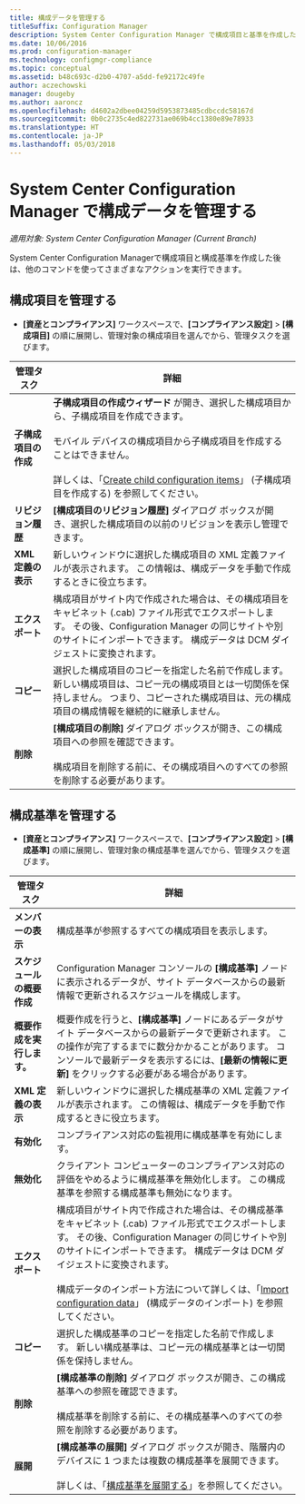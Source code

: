 ```yaml
---
title: 構成データを管理する
titleSuffix: Configuration Manager
description: System Center Configuration Manager で構成項目と基準を作成した後は、他のコマンドを使ってさまざまなアクションを実行できます。
ms.date: 10/06/2016
ms.prod: configuration-manager
ms.technology: configmgr-compliance
ms.topic: conceptual
ms.assetid: b48c693c-d2b0-4707-a5dd-fe92172c49fe
author: aczechowski
manager: dougeby
ms.author: aaroncz
ms.openlocfilehash: d4602a2dbee04259d5953873485cdbccdc58167d
ms.sourcegitcommit: 0b0c2735c4ed822731ae069b4cc1380e89e78933
ms.translationtype: HT
ms.contentlocale: ja-JP
ms.lasthandoff: 05/03/2018
---
```

# <a name="manage-configuration-data-in-system-center-configuration-manager"></a>System Center Configuration Manager で構成データを管理する

*適用対象: System Center Configuration Manager (Current Branch)*

System Center Configuration Managerで構成項目と構成基準を作成した後は、他のコマンドを使ってさまざまなアクションを実行できます。  

## <a name="manage-configuration-items"></a>構成項目を管理する  

-   **[資産とコンプライアンス]** ワークスペースで、**[コンプライアンス設定]** > **[構成項目]** の順に展開し、管理対象の構成項目を選んでから、管理タスクを選びます。  

|管理タスク|詳細|  
|---------------------|-------------|  
|**子構成項目の作成**|**子構成項目の作成ウィザード** が開き、選択した構成項目から、子構成項目を作成できます。<br /><br /> モバイル デバイスの構成項目から子構成項目を作成することはできません。<br /><br /> 詳しくは、「[Create child configuration items](../../compliance/deploy-use/create-child-configuration-items.md)」 (子構成項目を作成する) を参照してください。|  
|**リビジョン履歴**|**[構成項目のリビジョン履歴]** ダイアログ ボックスが開き、選択した構成項目の以前のリビジョンを表示し管理できます。|  
|**XML 定義の表示**|新しいウィンドウに選択した構成項目の XML 定義ファイルが表示されます。 この情報は、構成データを手動で作成するときに役立ちます。|  
|**エクスポート**|構成項目がサイト内で作成された場合は、その構成項目をキャビネット (.cab) ファイル形式でエクスポートします。 その後、Configuration Manager の同じサイトや別のサイトにインポートできます。 構成データは DCM ダイジェストに変換されます。|  
|**コピー**|選択した構成項目のコピーを指定した名前で作成します。 新しい構成項目は、コピー元の構成項目とは一切関係を保持しません。 つまり、コピーされた構成項目は、元の構成項目の構成情報を継続的に継承しません。|  
|**削除**|**[構成項目の削除]** ダイアログ ボックスが開き、この構成項目への参照を確認できます。<br /><br /> 構成項目を削除する前に、その構成項目へのすべての参照を削除する必要があります。|  

## <a name="manage-configuration-baselines"></a>構成基準を管理する  

-   **[資産とコンプライアンス]** ワークスペースで、**[コンプライアンス設定]** > **[構成基準]** の順に展開し、管理対象の構成基準を選んでから、管理タスクを選びます。  


|管理タスク|詳細|  
|---------------------|-------------|  
|**メンバーの表示**|構成基準が参照するすべての構成項目を表示します。|  
|**スケジュールの概要作成**|Configuration Manager コンソールの **[構成基準]** ノードに表示されるデータが、サイト データベースからの最新情報で更新されるスケジュールを構成します。|  
|**概要作成を実行します。**|概要作成を行うと、**[構成基準]** ノードにあるデータがサイト データベースからの最新データで更新されます。 この操作が完了するまでに数分かかることがあります。 コンソールで最新データを表示するには、**[最新の情報に更新]** をクリックする必要がある場合があります。|  
|**XML 定義の表示**|新しいウィンドウに選択した構成基準の XML 定義ファイルが表示されます。 この情報は、構成データを手動で作成するときに役立ちます。|  
|**有効化**|コンプライアンス対応の監視用に構成基準を有効にします。|  
|**無効化**|クライアント コンピューターのコンプライアンス対応の評価をやめるように構成基準を無効化します。 この構成基準を参照する構成基準も無効になります。|  
|**エクスポート**|構成項目がサイト内で作成された場合は、その構成基準をキャビネット (.cab) ファイル形式でエクスポートします。 その後、Configuration Manager の同じサイトや別のサイトにインポートできます。 構成データは DCM ダイジェストに変換されます。<br /><br /> 構成データのインポート方法について詳しくは、「[Import configuration data](../../compliance/deploy-use/import-configuration-data.md)」 (構成データのインポート) を参照してください。|  
|**コピー**|選択した構成基準のコピーを指定した名前で作成します。 新しい構成基準は、コピー元の構成基準とは一切関係を保持しません。|  
|**削除**|**[構成基準の削除]** ダイアログ ボックスが開き、この構成基準への参照を確認できます。<br /><br /> 構成基準を削除する前に、その構成基準へのすべての参照を削除する必要があります。|  
|**展開**|**[構成基準の展開]** ダイアログ ボックスが開き、階層内のデバイスに 1 つまたは複数の構成基準を展開できます。<br /><br /> 詳しくは、「[構成基準を展開する](../../compliance/deploy-use/deploy-configuration-baselines.md)」を参照してください。|  
